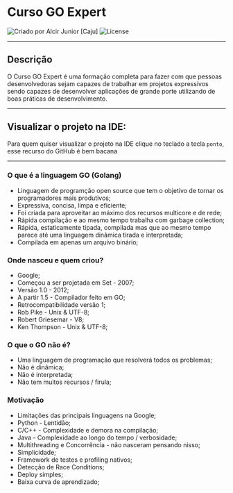 # Curso GO Expert

<div>
    <img alt="Criado por Alcir Junior [Caju]" src="https://img.shields.io/badge/criado%20por-Alcir Junior [Caju]-%23f08700">
    <img alt="License" src="https://img.shields.io/badge/license-MIT-%23f08700">
</div>

---

## Descrição

O Curso GO Expert é uma formação completa para fazer com que pessoas desenvolvedoras sejam capazes de trabalhar em projetos expressivos sendo capazes de desenvolver aplicações de grande porte utilizando de boas práticas de desenvolvimento.

---

## Visualizar o projeto na IDE:

Para quem quiser visualizar o projeto na IDE clique no teclado a tecla `ponto`, esse recurso do GitHub é bem bacana

---
### O que é a linguagem GO (Golang)
- Linguagem de programção open source que tem o objetivo de tornar os programadores mais produtivos;
- Expressiva, concisa, limpa e eficiente;
- Foi criada para aproveitar ao máximo dos recursos multicore e de rede;
- Rápida compilação e ao mesmo tempo trabalha com garbage collection;
- Rápida, estaticamente tipada, compilada mas que ao mesmo tempo parece até uma linguagem dinâmica tirada e interpretada;
- Compilada em apenas um arquivo binário;

### Onde nasceu e quem criou?
- Google;
- Começou a ser projetada em Set - 2007;
- Versão 1.0 - 2012;
- A partir 1.5 - Compilador feito em GO;
- Retrocompatibilidade versão 1;
- Rob Pike - Unix & UTF-8;
- Robert Griesemar - V8;
- Ken Thompson - Unix & UTF-8;

### O que o GO não é?
- Uma linguagem de programação que resolverá todos os problemas;
- Não é dinâmica;
- Não é interpretada;
- Não tem muitos recursos / firula;

### Motivação
- Limitações das principais linguagens na Google;
- Python - Lentidão;
- C/C++ - Complexidade e demora na compilação;
- Java - Complexidade ao longo do tempo / verbosidade;
- Multithreading e Concorrência - não nasceram pensando nisso;
- Simplicidade;
- Framework de testes e profiling nativos;
- Detecção de Race Conditions;
- Deploy simples;
- Baixa curva de aprendizado;

